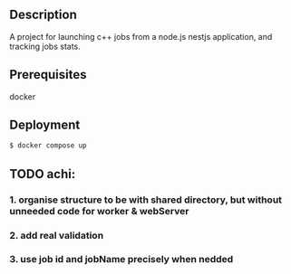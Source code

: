 

## Description

A project for launching c++ jobs from a node.js nestjs application, and tracking jobs stats.

## Prerequisites

docker

## Deployment

```bash
$ docker compose up
```

## TODO achi:
### 1. organise structure to be with shared directory, but without unneeded code for worker & webServer
### 2. add real validation
### 3. use job id and jobName precisely when nedded